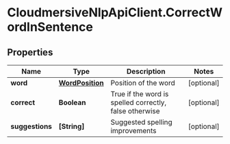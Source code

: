 # CloudmersiveNlpApiClient.CorrectWordInSentence

## Properties
Name | Type | Description | Notes
------------ | ------------- | ------------- | -------------
**word** | [**WordPosition**](WordPosition.md) | Position of the word | [optional] 
**correct** | **Boolean** | True if the word is spelled correctly, false otherwise | [optional] 
**suggestions** | **[String]** | Suggested spelling improvements | [optional] 


